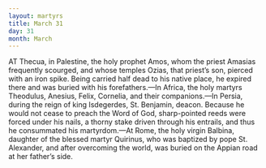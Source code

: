 ```yaml
---
layout: martyrs
title: March 31
day: 31
month: March
---
```

AT Thecua, in Palestine, the holy prophet Amos,
whom the priest Amasias frequently scourged,
and whose temples Ozias, that priest’s son, pierced
with an iron spike. Being carried half dead to his
native place, he expired there and was buried with
his forefathers.&mdash;In Africa, the holy martyrs Theodulus, Anesius, Felix, Cornelia, and their companions.&mdash;In Persia, during the reign of king Isdegerdes,
St. Benjamin, deacon. Because he would not cease
to preach the Word of God, sharp-pointed reeds were
forced under his nails, a thorny stake driven through
his entrails, and thus he consummated his martyrdom.&mdash;At Rome, the holy virgin Balbina, daughter
of the blessed martyr Quirinus, who was baptized
by pope St. Alexander, and after overcoming the
world, was buried on the Appian road at her father’s
side.

